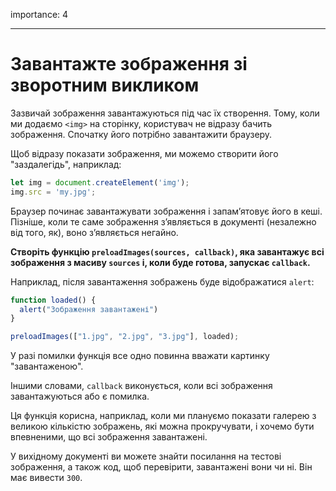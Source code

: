 importance: 4

---

# Завантажте зображення зі зворотним викликом

Зазвичай зображення завантажуються під час їх створення. Тому, коли ми додаємо `<img>` на сторінку, користувач не відразу бачить зображення. Спочатку його потрібно завантажити браузеру.

Щоб відразу показати зображення, ми можемо створити його "заздалегідь", наприклад:

```js
let img = document.createElement('img');
img.src = 'my.jpg';
```

Браузер починає завантажувати зображення і запам’ятовує його в кеші. Пізніше, коли те саме зображення з’являється в документі (незалежно від того, як), воно з’являється негайно.

**Створіть функцію `preloadImages(sources, callback)`, яка завантажує всі зображення з масиву `sources` і, коли буде готова, запускає `callback`.**

Наприклад, після завантаження зображень буде відображатися `alert`:

```js
function loaded() {
  alert("Зображення завантажені")
}

preloadImages(["1.jpg", "2.jpg", "3.jpg"], loaded);
```

У разі помилки функція все одно повинна вважати картинку "завантаженою".

Іншими словами, `callback` виконується, коли всі зображення завантажуються або є помилка.

Ця функція корисна, наприклад, коли ми плануємо показати галерею з великою кількістю зображень, які можна прокручувати, і хочемо бути впевненими, що всі зображення завантажені.

У вихідному документі ви можете знайти посилання на тестові зображення, а також код, щоб перевірити, завантажені вони чи ні. Він має вивести `300`.
